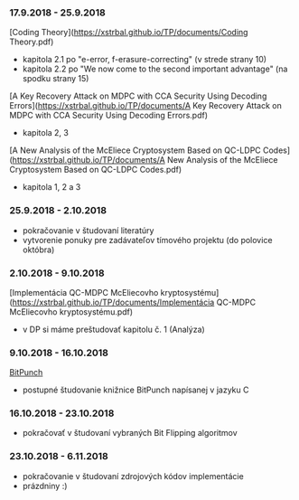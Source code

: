 ### 17.9.2018 - 25.9.2018

[Coding Theory](https://xstrbal.github.io/TP/documents/Coding Theory.pdf)
+ kapitola 2.1 po "e-error, f-erasure-correcting" (v strede strany 10)
+ kapitola 2.2 po "We now come to the second important advantage" (na 
spodku strany 15)

[A Key Recovery Attack on MDPC with CCA Security Using Decoding Errors](https://xstrbal.github.io/TP/documents/A Key Recovery Attack on MDPC with CCA Security Using Decoding Errors.pdf)
+ kapitola 2, 3

[A New Analysis of the McEliece Cryptosystem Based on QC-LDPC Codes](https://xstrbal.github.io/TP/documents/A New Analysis of the McEliece Cryptosystem Based on QC-LDPC Codes.pdf)
+ kapitola 1, 2 a 3


### 25.9.2018 - 2.10.2018

+ pokračovanie v študovaní literatúry
+ vytvorenie ponuky pre zadávateľov tímového projektu (do polovice októbra)


### 2.10.2018 - 9.10.2018

[Implementácia QC-MDPC McEliecovho kryptosystému](https://xstrbal.github.io/TP/documents/Implementácia QC-MDPC McEliecovho kryptosystému.pdf) 
+ v DP si máme preštudovať kapitolu č. 1 (Analýza)


### 9.10.2018 - 16.10.2018

[BitPunch](https://github.com/FrUh/BitPunch)
+ postupné študovanie knižnice BitPunch napísanej v jazyku C


### 16.10.2018 - 23.10.2018

+ pokračovať v študovaní vybraných Bit Flipping algoritmov

### 23.10.2018 - 6.11.2018

+ pokračovanie v študovaní zdrojových kódov implementácie 
+ prázdniny :)
